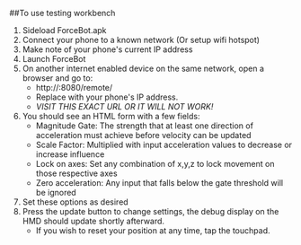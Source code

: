 ##To use testing workbench

1. Sideload ForceBot.apk
2. Connect your phone to a known network (Or setup wifi hotspot)
3. Make note of your phone's current IP address
4. Launch ForceBot
5. On another internet enabled device on the same network, open a browser and go to:
	* http://<device-ip>:8080/remote/
	* Replace <device-ip> with your phone's IP address.
	* *VISIT THIS EXACT URL OR IT WILL NOT WORK!*
6. You should see an HTML form with a few fields:
	* Magnitude Gate: The strength that at least one direction of acceleration must achieve before velocity can be updated
	* Scale Factor: Multiplied with input acceleration values to decrease or increase influence
	* Lock on axes: Set any combination of x,y,z to lock movement on those respective axes
	* Zero acceleration: Any input that falls below the gate threshold will be ignored
7. Set these options as desired
8. Press the update button to change settings, the debug display on the HMD should update shortly afterward.
	* If you wish to reset your position at any time, tap the touchpad.


